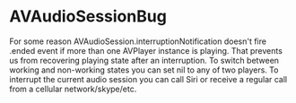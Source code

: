 # AVAudioSessionBug
For some reason AVAudioSession.interruptionNotification doesn't fire .ended event if more than one AVPlayer instance is playing.
That prevents us from recovering playing state after an interruption.
To switch between working and non-working states you can set nil to any of two players.
To interrupt the current audio session you can call Siri or receive a regular call from a cellular network/skype/etc.

